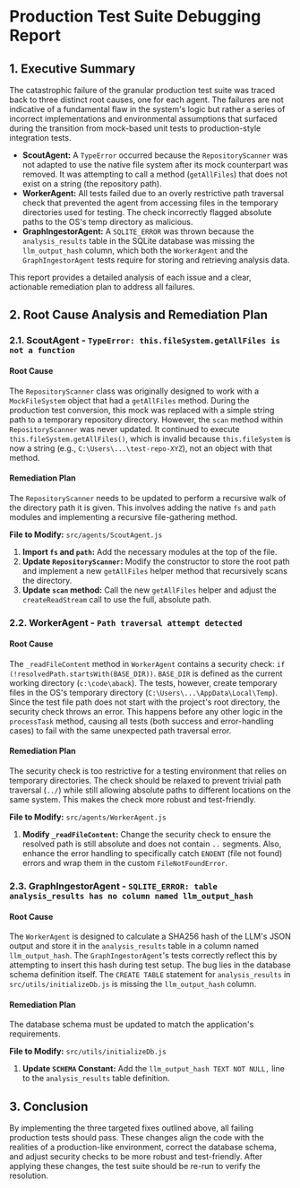 # Production Test Suite Debugging Report

## 1. Executive Summary

The catastrophic failure of the granular production test suite was traced back to three distinct root causes, one for each agent. The failures are not indicative of a fundamental flaw in the system's logic but rather a series of incorrect implementations and environmental assumptions that surfaced during the transition from mock-based unit tests to production-style integration tests.

-   **ScoutAgent:** A `TypeError` occurred because the `RepositoryScanner` was not adapted to use the native file system after its mock counterpart was removed. It was attempting to call a method (`getAllFiles`) that does not exist on a string (the repository path).
-   **WorkerAgent:** All tests failed due to an overly restrictive path traversal check that prevented the agent from accessing files in the temporary directories used for testing. The check incorrectly flagged absolute paths to the OS's temp directory as malicious.
-   **GraphIngestorAgent:** A `SQLITE_ERROR` was thrown because the `analysis_results` table in the SQLite database was missing the `llm_output_hash` column, which both the `WorkerAgent` and the `GraphIngestorAgent` tests require for storing and retrieving analysis data.

This report provides a detailed analysis of each issue and a clear, actionable remediation plan to address all failures.

## 2. Root Cause Analysis and Remediation Plan

### 2.1. ScoutAgent - `TypeError: this.fileSystem.getAllFiles is not a function`

#### Root Cause

The `RepositoryScanner` class was originally designed to work with a `MockFileSystem` object that had a `getAllFiles` method. During the production test conversion, this mock was replaced with a simple string path to a temporary repository directory. However, the `scan` method within `RepositoryScanner` was never updated. It continued to execute `this.fileSystem.getAllFiles()`, which is invalid because `this.fileSystem` is now a string (e.g., `C:\Users\...\test-repo-XYZ`), not an object with that method.

#### Remediation Plan

The `RepositoryScanner` needs to be updated to perform a recursive walk of the directory path it is given. This involves adding the native `fs` and `path` modules and implementing a recursive file-gathering method.

**File to Modify:** `src/agents/ScoutAgent.js`

1.  **Import `fs` and `path`:** Add the necessary modules at the top of the file.
2.  **Update `RepositoryScanner`:** Modify the constructor to store the root path and implement a new `getAllFiles` helper method that recursively scans the directory.
3.  **Update `scan` method:** Call the new `getAllFiles` helper and adjust the `createReadStream` call to use the full, absolute path.

### 2.2. WorkerAgent - `Path traversal attempt detected`

#### Root Cause

The `_readFileContent` method in `WorkerAgent` contains a security check: `if (!resolvedPath.startsWith(BASE_DIR))`. `BASE_DIR` is defined as the current working directory (`c:\code\aback`). The tests, however, create temporary files in the OS's temporary directory (`C:\Users\...\AppData\Local\Temp`). Since the test file path does not start with the project's root directory, the security check throws an error. This happens before any other logic in the `processTask` method, causing all tests (both success and error-handling cases) to fail with the same unexpected path traversal error.

#### Remediation Plan

The security check is too restrictive for a testing environment that relies on temporary directories. The check should be relaxed to prevent trivial path traversal (`../`) while still allowing absolute paths to different locations on the same system. This makes the check more robust and test-friendly.

**File to Modify:** `src/agents/WorkerAgent.js`

1.  **Modify `_readFileContent`:** Change the security check to ensure the resolved path is still absolute and does not contain `..` segments. Also, enhance the error handling to specifically catch `ENOENT` (file not found) errors and wrap them in the custom `FileNotFoundError`.

### 2.3. GraphIngestorAgent - `SQLITE_ERROR: table analysis_results has no column named llm_output_hash`

#### Root Cause

The `WorkerAgent` is designed to calculate a SHA256 hash of the LLM's JSON output and store it in the `analysis_results` table in a column named `llm_output_hash`. The `GraphIngestorAgent`'s tests correctly reflect this by attempting to insert this hash during test setup. The bug lies in the database schema definition itself. The `CREATE TABLE` statement for `analysis_results` in `src/utils/initializeDb.js` is missing the `llm_output_hash` column.

#### Remediation Plan

The database schema must be updated to match the application's requirements.

**File to Modify:** `src/utils/initializeDb.js`

1.  **Update `SCHEMA` Constant:** Add the `llm_output_hash TEXT NOT NULL,` line to the `analysis_results` table definition.

## 3. Conclusion

By implementing the three targeted fixes outlined above, all failing production tests should pass. These changes align the code with the realities of a production-like environment, correct the database schema, and adjust security checks to be more robust and test-friendly. After applying these changes, the test suite should be re-run to verify the resolution.